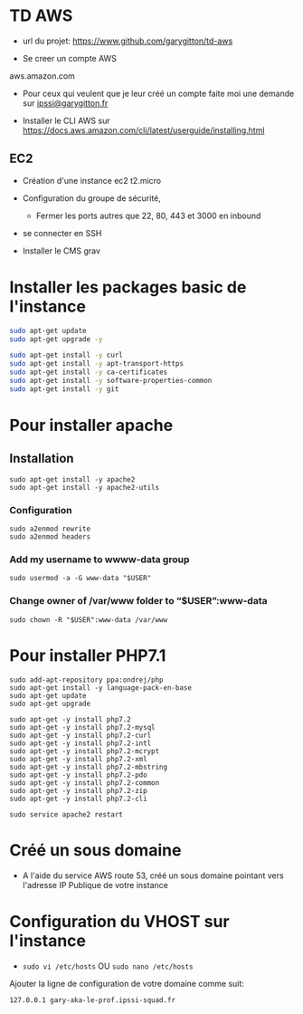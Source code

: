 # TD AWS

  - url du projet: https://www.github.com/garygitton/td-aws

- Se creer un compte AWS 

aws.amazon.com

- Pour ceux qui veulent que je leur créé un compte faite moi une demande sur ipssi@garygitton.fr

- Installer le CLI AWS sur https://docs.aws.amazon.com/cli/latest/userguide/installing.html

## EC2 

- Création d'une instance ec2 t2.micro
- Configuration du groupe de sécurité, 
  - Fermer les ports autres que 22, 80, 443 et 3000 en inbound
  
- se connecter en SSH
- Installer le CMS grav


# Installer les packages basic de l'instance
```bash 
sudo apt-get update
sudo apt-get upgrade -y

sudo apt-get install -y curl
sudo apt-get install -y apt-transport-https
sudo apt-get install -y ca-certificates
sudo apt-get install -y software-properties-common
sudo apt-get install -y git

```

# Pour installer apache 
## Installation
```
sudo apt-get install -y apache2
sudo apt-get install -y apache2-utils 
```

### Configuration
```
sudo a2enmod rewrite
sudo a2enmod headers
```

### Add my username to wwww-data group
`sudo usermod -a -G www-data "$USER"`

### Change owner of /var/www folder to “$USER”:www-data 
`sudo chown -R "$USER":www-data /var/www`


# Pour installer PHP7.1
```
sudo add-apt-repository ppa:ondrej/php
sudo apt-get install -y language-pack-en-base
sudo apt-get update
sudo apt-get upgrade

sudo apt-get -y install php7.2
sudo apt-get -y install php7.2-mysql 
sudo apt-get -y install php7.2-curl 
sudo apt-get -y install php7.2-intl 
sudo apt-get -y install php7.2-mcrypt 
sudo apt-get -y install php7.2-xml
sudo apt-get -y install php7.2-mbstring
sudo apt-get -y install php7.2-pdo
sudo apt-get -y install php7.2-common
sudo apt-get -y install php7.2-zip
sudo apt-get -y install php7.2-cli

sudo service apache2 restart
```


# Créé un sous domaine

- A l'aide du service AWS route 53, créé un sous domaine pointant vers l'adresse IP Publique de votre instance

# Configuration du VHOST sur l'instance

- `sudo vi /etc/hosts`   OU `sudo nano /etc/hosts `

Ajouter la ligne de configuration de votre domaine comme suit:

`127.0.0.1 gary-aka-le-prof.ipssi-squad.fr`









